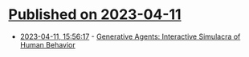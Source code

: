 # [Published on 2023-04-11](index.md)

* [2023-04-11, 15:56:17](https://lobste.rs/s/5dbfoz/generative_agents_interactive) - [Generative Agents: Interactive Simulacra of Human Behavior](https://arxiv.org/pdf/2304.03442)
